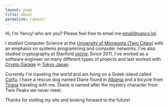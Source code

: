 ```yaml
---
layout: page
title: About
permalink: /about/
---
```


Hi, I'm Yancy! who are you?  Please feel free to email me email@yancy.lol.

I studied Computer Science at the [University of Minnesota (Twin Cities)](https://en.wikipedia.org/wiki/University_of_Minnesota) with an emphasis on systems programming and computer networks.  I've also studied cryptography at Stanford [online](https://www.coursera.org/account/accomplishments/verify/LG3FS2LSRCEK).  Since 2011, I've worked as a software engineer on many different types of projects and last worked with [Crypto Garage](https://cryptogarage.co.jp/en) in [Tokyo Japan](https://en.wikipedia.org/wiki/Tokyo).

Currently I'm traveling the world and am living on a Greek island called [Corfu](https://en.wikipedia.org/wiki/Corfu).  I have a rescue dog named Diane found in [Albania](https://en.wikipedia.org/wiki/Albania) and a bicycle from [Tirana](https://en.wikipedia.org/wiki/Tirana) traveling with me.  Diane is named after the mystery character from Twin Peaks we never meet.

Thanks for visiting my site and looking forward to the future!
